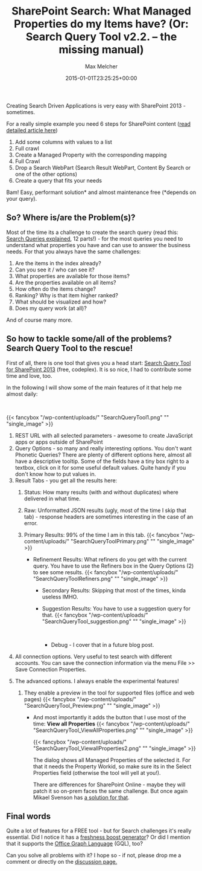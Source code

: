 ﻿---
title: 'SharePoint Search: What Managed Properties do my Items have? (Or: Search Query Tool v2.2. – the missing manual)'
author: Max Melcher
aliases:
   - "/post/2015-01-01-sharepoint-search-managed-properties-items-search-query-tool-v2-2-missing-manual/"
2015: "01"
type: post
date: 2015-01-01T23:25:25+00:00
url: /2015/01/sharepoint-search-managed-properties-items-search-query-tool-v2-2-missing-manual/
yourls_shorturl:
  - http://melcher.it/s/3Q
categories:
  - Development
  - ITPro
  - Search
  - SharePoint 2013
  - SharePoint Toolbox
  - Uncategorized

---
Creating Search Driven Applications is very easy with SharePoint 2013 - sometimes.

For a really simple example you need 6 steps for SharePoint content (<a title="A to Z: Create a Display Template for SharePoint 2013 Search to visualize a property of an item/document" href="http://melcher.it/2014/12/z-create-display-template-sharepoint-2013-search-visualize-property-itemdocument/" target="_blank">read detailed article here</a>)

  1. Add some columns with values to a list
  2. Full crawl
  3. Create a Managed Property with the corresponding mapping
  4. Full Crawl
  5. Drop a Search WebPart (Search Result WebPart, Content By Search or one of the other options)
  6. Create a query that fits your needs

Bam! Easy, performant solution\* and almost maintenance free (\*depends on your query).

## So? Where is/are the Problem(s)?

Most of the time its a challenge to create the search query (read this: <a title="Search Queries Explained by Mikael Svenson" href="http://techmikael.blogspot.de/2014/03/sharepoint-search-queries-explained.html" target="_blank">Search Queries explained</a>, 12 parts!) - for the most queries you need to understand what properties you have and can use to answer the business needs. For that you always have the same challenges:

  1. Are the items in the index already?
  2. Can you see it / who can see it?
  3. What properties are available for those items?
  4. Are the properties available on all items?
  5. How often do the items change?
  6. Ranking? Why is that item higher ranked?
  7. What should be visualized and how?
  8. Does my query work (at all)?

And of course many more.

## So how to tackle some/all of the problems? Search Query Tool to the rescue!

First of all, there is one tool that gives you a head start: <a title="SharePoint 2013 Search Query Tool" href="http://melcher.it/s/3P" target="_blank">Search Query Tool for SharePoint 2013</a> (free, codeplex). It is so nice, I had to contribute some time and love, too.

In the following I will show some of the main features of it that help me almost daily:

&nbsp;

{{< fancybox "/wp-content/uploads/" "SearchQueryTool1.png" "" "single_image" >}}

  1. REST URL with all selected parameters - awesome to create JavaScript apps or apps outside of SharePoint
  2. Query Options - so many and really interesting options. You don't want Phonetic Queries? There are plenty of different options here, almost all have a descriptive tooltip. Some of the fields have a tiny box right to a textbox, click on it for some useful default values. Quite handy if you don't know how to put values in.
  3. Result Tabs - you get all the results here: 
      1. Status: How many results (with and without duplicates) where delivered in what time.
      2. Raw: Unformatted JSON results (ugly, most of the time I skip that tab) - response headers are sometimes interesting in the case of an error.
      3. Primary Results: 99% of the time I am in this tab. 
        {{< fancybox "/wp-content/uploads/" "SearchQueryToolPrimary.png" "" "single_image" >}}</li>
        
          * Refinement Results: What refiners do you get with the current query. You have to use the Refiners box in the Query Options (2) to see some results. 
            {{< fancybox "/wp-content/uploads/" "SearchQueryToolRefiners.png" "" "single_image" >}}</li>
            
              * Secondary Results: Skipping that most of the times, kinda useless IMHO.
              * Suggestion Results: You have to use a suggestion query for that. {{< fancybox "/wp-content/uploads/" "SearchQueryTool_suggestion.png" "" "single_image" >}}
                
                &nbsp;</li>
                
                  * Debug - I cover that in a future blog post.</ol> </li> 
                
                  * All connection options. Very useful to test search with different accounts. You can save the connection information via the menu File >> Save Connection Properties.
                  * The advanced options. I always enable the experimental features! 
                      1. They enable a preview in the tool for supported files (office and web pages) 
                        {{< fancybox "/wp-content/uploads/" "SearchQueryTool_Preview.png" "" "single_image" >}}</li>
                        
                          * And most importantly it adds the button that I use most of the time: **View all Properties** {{< fancybox "/wp-content/uploads/" "SearchQueryTool_ViewAllProperties.png" "" "single_image" >}}
                            
                            {{< fancybox "/wp-content/uploads/" "SearchQueryTool_ViewallProperties2.png" "" "single_image" >}}
                            
                            The dialog shows all Managed Properties of the selected it. For that it needs the Property Workid, so make sure its in the Select Properties field (otherwise the tool will yell at you!).
  
                            There are differences for SharePoint Online - maybe they will patch it so on-prem faces the same challenge. But once again Mikael Svenson has [a solution for that][1].</li> </ol> </li> </ol> 
                            
                            ## Final words
                            
                            Quite a lot of features for a FREE tool - but for Search challenges it's really essential. Did I notice it has a <a href="http://techmikael.blogspot.de/2013/10/adding-freshness-boost-to-sharepoint.html" target="_blank">freshness boost generator</a>? Or did I mention that it supports the <a title="Office Graph Language / GQL" href="http://msdn.microsoft.com/en-us/office/office365/howto/query-Office-graph-using-gql-with-search-rest-api" target="_blank">Office Graph Language</a> (GQL), too?
                            
                            Can you solve all problems with it? I hope so - if not, please drop me a comment or directly on the <a title="Search Query Tool discussions" href="https://sp2013searchtool.codeplex.com/discussions" target="_blank">discussion page.</a>

 [1]: http://techmikael.blogspot.de/2014/03/debugging-managed-properties-using.html "Debugging Managed Properties"

